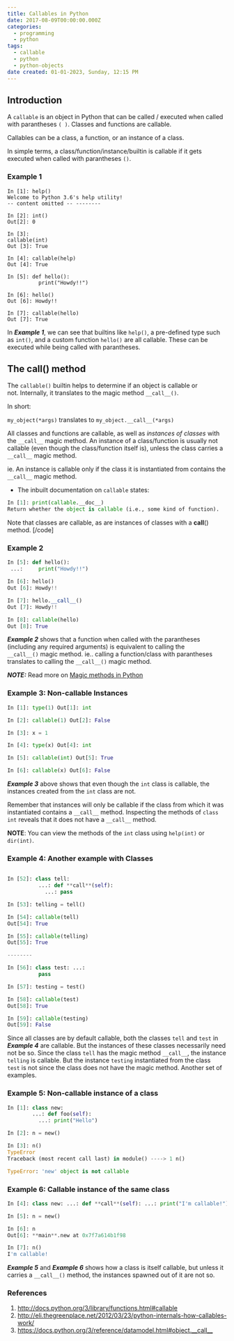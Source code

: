 ```yaml
---
title: Callables in Python
date: 2017-08-09T00:00:00.000Z
categories:
  - programming
  - python
tags:
  - callable
  - python
  - python-objects
date created: 01-01-2023, Sunday, 12:15 PM
---
```


<!--more-->

## Introduction

A `callable` is an object in Python that can be called / executed when called with parantheses `( )`. Classes and functions are callable.

Callables can be a class, a function, or an instance of a class.

In simple terms, a class/function/instance/builtin is callable if it gets executed when called with parantheses `()`.

### Example 1

```python3
In [1]: help() 
Welcome to Python 3.6's help utility! 
-- content omitted -- -------- 

In [2]: int() 
Out[2]: 0

In [3]: 
callable(int) 
Out [3]: True

In [4]: callable(help) 
Out [4]: True

In [5]: def hello():
          print("Howdy!!")

In [6]: hello() 
Out [6]: Howdy!!

In [7]: callable(hello) 
Out [7]: True 
```

In ***Example 1***, we can see that builtins like `help()`, a pre-defined type such as `int()`, and a custom function `hello()` are all callable. These can be executed while being called with parantheses.

## The **call**() method

The `callable()` builtin helps to determine if an object is callable or not. Internally, it translates to the magic method `__call__()`.

In short:

`my_object(*args)` translates to `my_object.__call__(*args)`

All classes and functions are callable, as well as *instances of classes* with the `__call__` magic method. An instance of a class/function is usually not callable (even though the class/function itself is), unless the class carries a `__call__` magic method.

ie. An instance is callable only if the class it is instantiated from contains the `__call__` magic method.

* The inbuilt documentation on `callable` states:

```python
In [1]: print(callable.__doc__) 
Return whether the object is callable (i.e., some kind of function).
```

Note that classes are callable, as are instances of classes with a **call**() method. [/code]

### Example 2

```python
In [5]: def hello():
 ...:     print("Howdy!!")

In [6]: hello() 
Out [6]: Howdy!!

In [7]: hello.__call__() 
Out [7]: Howdy!!

In [8]: callable(hello) 
Out [8]: True 
```

***Example 2*** shows that a function when called with the parantheses (including any required arguments) is equivalent to calling the `__call__()` magic method. ie.. calling a function/class with parantheses translates to calling the `__call__()` magic method.

***NOTE:*** Read more on [Magic methods in Python](https://arvimal.blog/2016/06/02/magic-methods-in-python/)

### Example 3: Non-callable Instances

```python
In [1]: type(1) Out[1]: int

In [2]: callable(1) Out[2]: False

In [3]: x = 1

In [4]: type(x) Out[4]: int

In [5]: callable(int) Out[5]: True

In [6]: callable(x) Out[6]: False
```

***Example 3*** above shows that even though the `int` class is callable, the instances created from the `int` class are not.

Remember that instances will only be callable if the class from which it was instantiated contains a `__call__` method. Inspecting the methods of `class int` reveals that it does not have a `__call__` method.

**NOTE**: You can view the methods of the `int` class using `help(int)` or `dir(int)`.

### Example 4: Another example with Classes

```python

In [52]: class tell: 
          ...: def **call**(self): 
            ...: pass

In [53]: telling = tell()

In [54]: callable(tell) 
Out[54]: True

In [55]: callable(telling) 
Out[55]: True

--------

In [56]: class test: ...: 
          pass

In [57]: testing = test()

In [58]: callable(test) 
Out[58]: True

In [59]: callable(testing) 
Out[59]: False
```

 Since all classes are by default callable, both the classes `tell` and `test` in ***Example 4*** are callable. But the instances of these classes necessarily need not be so. Since the class `tell` has the magic method `__call__`, the instance `telling` is callable. But the instance `testing` instantiated from the class `test` is not since the class does not have the magic method. Another set of examples.

### Example 5: Non-callable instance of a class

```python
In [1]: class new:
        ...: def foo(self):
          ...: print("Hello")

In [2]: n = new()

In [3]: n()
TypeError
Traceback (most recent call last) in module() ----> 1 n()

TypeError: 'new' object is not callable
```

### Example 6: Callable instance of the same class

```python
In [4]: class new: ...: def **call**(self): ...: print("I'm callable!")

In [5]: n = new()

In [6]: n 
Out[6]: **main**.new at 0x7f7a614b1f98

In [7]: n()
I'm callable!

```

***Example 5*** and ***Example 6*** shows how a class is itself callable, but unless it carries a `__call__()` method, the instances spawned out of it are not so.

### References

1. <http://docs.python.org/3/library/functions.html#callable>
2. <http://eli.thegreenplace.net/2012/03/23/python-internals-how-callables-work/>
3. <https://docs.python.org/3/reference/datamodel.html#object.__call__>
